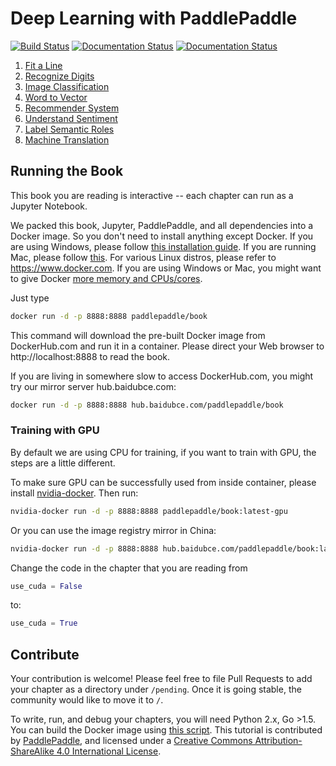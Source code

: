 # Deep Learning with PaddlePaddle

[![Build Status](https://travis-ci.org/PaddlePaddle/book.svg?branch=develop)](https://travis-ci.org/PaddlePaddle/book)
[![Documentation Status](https://img.shields.io/badge/docs-latest-brightgreen.svg?style=flat)](https://github.com/PaddlePaddle/book/blob/develop/README.md)
[![Documentation Status](https://img.shields.io/badge/中文文档-最新-brightgreen.svg)](https://github.com/PaddlePaddle/book/blob/develop/README.cn.md)

1. [Fit a Line](http://www.paddlepaddle.org/documentation/book/en/develop/01.fit_a_line/index.html)
1. [Recognize Digits](http://www.paddlepaddle.org/documentation/book/en/develop/02.recognize_digits/index.html)
1. [Image Classification](http://www.paddlepaddle.org/documentation/book/en/develop/03.image_classification/index.html)
1. [Word to Vector](http://www.paddlepaddle.org/documentation/book/en/develop/04.word2vec/index.html)
1. [Recommender System](http://www.paddlepaddle.org/documentation/book/en/develop/05.recommender_system/index.html)
1. [Understand Sentiment](http://www.paddlepaddle.org/documentation/book/en/develop/06.understand_sentiment/index.html)
1. [Label Semantic Roles](http://www.paddlepaddle.org/documentation/book/en/develop/07.label_semantic_roles/index.html)
1. [Machine Translation](http://www.paddlepaddle.org/documentation/book/en/develop/08.machine_translation/index.html)

## Running the Book

This book you are reading is interactive -- each chapter can run as a Jupyter Notebook.

We packed this book, Jupyter, PaddlePaddle, and all dependencies into a Docker image. So you don't need to install anything except Docker. If you are using Windows, please follow [this installation guide](https://www.docker.com/docker-windows).  If you are running Mac, please follow [this](https://www.docker.com/docker-mac). For various Linux distros, please refer to https://www.docker.com.  If you are using Windows or Mac, you might want to give Docker [more memory and CPUs/cores](http://stackoverflow.com/a/39720010/724872).

Just type

```bash
docker run -d -p 8888:8888 paddlepaddle/book

```

This command will download the pre-built Docker image from DockerHub.com and run it in a container.  Please direct your Web browser to http://localhost:8888 to read the book.

If you are living in somewhere slow to access DockerHub.com, you might try our mirror server hub.baidubce.com:

```bash
docker run -d -p 8888:8888 hub.baidubce.com/paddlepaddle/book

```

### Training with GPU

By default we are using CPU for training, if you want to train with GPU, the steps are a little different.

To make sure GPU can be successfully used from inside container, please install [nvidia-docker](https://github.com/NVIDIA/nvidia-docker). Then run:

```bash
nvidia-docker run -d -p 8888:8888 paddlepaddle/book:latest-gpu

```

Or you can use the image registry mirror in China:

```bash
nvidia-docker run -d -p 8888:8888 hub.baidubce.com/paddlepaddle/book:latest-gpu

```

Change the code in the chapter that you are reading from
```python
use_cuda = False
```

to:
```python
use_cuda = True
```


## Contribute

Your contribution is welcome!  Please feel free to file Pull Requests to add your chapter as a directory under `/pending`. Once it is going stable, the community would like to move it to `/`.

To write, run, and debug your chapters, you will need Python 2.x, Go >1.5. You can build the Docker image using [this script](https://github.com/PaddlePaddle/book/blob/develop/.tools/convert-markdown-into-ipynb-and-test.sh).
This tutorial is contributed by <a xmlns:cc="http://creativecommons.org/ns#" href="http://www.paddlepaddle.org/" property="cc:attributionName" rel="cc:attributionURL">PaddlePaddle</a>, and licensed under a <a rel="license" href="http://creativecommons.org/licenses/by-sa/4.0/">Creative Commons Attribution-ShareAlike 4.0 International License</a>.
